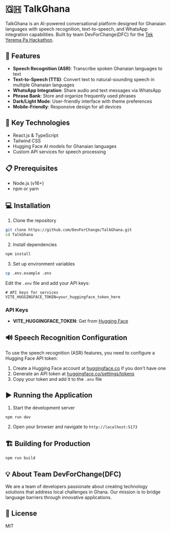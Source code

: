 # 🇬🇭 TalkGhana

TalkGhana is an AI-powered conversational platform designed for Ghanaian languages with speech recognition, text-to-speech, and WhatsApp integration capabilities. Built by team DevForChange(DFC) for the [Tek Yerema Pa Hackathon](https://www.tekyeremapahackathon.com/).

## 🌟 Features

- **Speech Recognition (ASR)**: Transcribe spoken Ghanaian languages to text
- **Text-to-Speech (TTS)**: Convert text to natural-sounding speech in multiple Ghanaian languages
- **WhatsApp Integration**: Share audio and text messages via WhatsApp
- **Phrase Bank**: Store and organize frequently used phrases
- **Dark/Light Mode**: User-friendly interface with theme preferences
- **Mobile-Friendly**: Responsive design for all devices

## 🚀 Key Technologies

- React.js & TypeScript
- Tailwind CSS
- Hugging Face AI models for Ghanaian languages
- Custom API services for speech processing

## 📋 Prerequisites

- Node.js (v16+)
- npm or yarn

## 💻 Installation

1. Clone the repository

```bash
git clone https://github.com/DevForChange/TalkGhana.git
cd TalkGhana
```

2. Install dependencies

```bash
npm install
```

3. Set up environment variables

```bash
cp .env.example .env
```

Edit the `.env` file and add your API keys:

```
# API keys for services
VITE_HUGGINGFACE_TOKEN=your_huggingface_token_here
```

### API Keys

- **VITE_HUGGINGFACE_TOKEN**: Get from [Hugging Face](https://huggingface.co/settings/tokens)

## 🔊 Speech Recognition Configuration

To use the speech recognition (ASR) features, you need to configure a Hugging Face API token:

1. Create a Hugging Face account at [huggingface.co](https://huggingface.co) if you don't have one
2. Generate an API token at [huggingface.co/settings/tokens](https://huggingface.co/settings/tokens)
3. Copy your token and add it to the `.env` file

## ▶️ Running the Application

1. Start the development server

```bash
npm run dev
```

2. Open your browser and navigate to `http://localhost:5173`

## 🏗️ Building for Production

```bash
npm run build
```

## 💡 About Team DevForChange(DFC)

We are a team of developers passionate about creating technology solutions that address local challenges in Ghana. Our mission is to bridge language barriers through innovative applications.

## 📜 License

MIT
